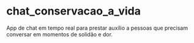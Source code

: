 # chat_conservacao_a_vida
App de chat em tempo real para prestar auxílio a pessoas que precisam conversar em momentos de solidão e dor.
